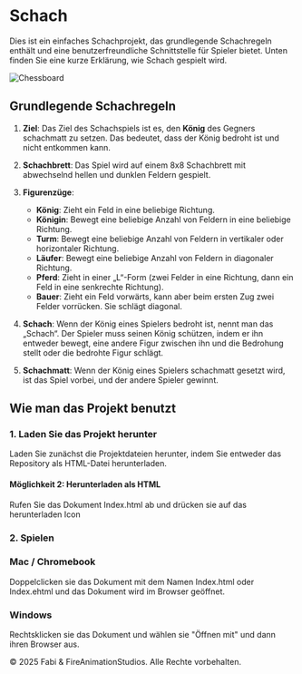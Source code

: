 # Schach

Dies ist ein einfaches Schachprojekt, das grundlegende Schachregeln enthält und eine benutzerfreundliche Schnittstelle für Spieler bietet. Unten finden Sie eine kurze Erklärung, wie Schach gespielt wird.

![Chessboard](https://i.postimg.cc/5NFWBj5j/Screenshot-2025-04-14-2-02-26-PM.png)

## Grundlegende Schachregeln

1. **Ziel**: Das Ziel des Schachspiels ist es, den **König** des Gegners schachmatt zu setzen. Das bedeutet, dass der König bedroht ist und nicht entkommen kann.
   
2. **Schachbrett**: Das Spiel wird auf einem 8x8 Schachbrett mit abwechselnd hellen und dunklen Feldern gespielt.

3. **Figurenzüge**:
   - **König**: Zieht ein Feld in eine beliebige Richtung.
   - **Königin**: Bewegt eine beliebige Anzahl von Feldern in eine beliebige Richtung.
   - **Turm**: Bewegt eine beliebige Anzahl von Feldern in vertikaler oder horizontaler Richtung.
   - **Läufer**: Bewegt eine beliebige Anzahl von Feldern in diagonaler Richtung.
   - **Pferd**: Zieht in einer „L“-Form (zwei Felder in eine Richtung, dann ein Feld in eine senkrechte Richtung).
   - **Bauer**: Zieht ein Feld vorwärts, kann aber beim ersten Zug zwei Felder vorrücken. Sie schlägt diagonal.

4. **Schach**: Wenn der König eines Spielers bedroht ist, nennt man das „Schach“. Der Spieler muss seinen König schützen, indem er ihn entweder bewegt, eine andere Figur zwischen ihn und die Bedrohung stellt oder die bedrohte Figur schlägt.

5. **Schachmatt**: Wenn der König eines Spielers schachmatt gesetzt wird, ist das Spiel vorbei, und der andere Spieler gewinnt.

## Wie man das Projekt benutzt

### 1. Laden Sie das Projekt herunter
Laden Sie zunächst die Projektdateien herunter, indem Sie entweder das Repository als HTML-Datei herunterladen.

#### Möglichkeit 2: Herunterladen als HTML
Rufen Sie das Dokument Index.html ab und drücken sie auf das herunterladen Icon

###  2. Spielen

### Mac / Chromebook 
Doppelclicken sie das Dokument mit dem Namen Index.html oder Index.ehtml und das Dokument wird im Browser geöffnet.

### Windows 
Rechtsklicken sie das Dokument und wählen sie "Öffnen mit" und dann ihren Browser aus.

© 2025 Fabi & FireAnimationStudios. Alle Rechte vorbehalten.
